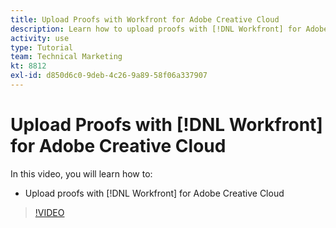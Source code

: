 ```yaml
---
title: Upload Proofs with Workfront for Adobe Creative Cloud
description: Learn how to upload proofs with [!DNL Workfront] for Adobe Creative Cloud
activity: use
type: Tutorial
team: Technical Marketing
kt: 8812
exl-id: d850d6c0-9deb-4c26-9a89-58f06a337907
---
```

# Upload Proofs with [!DNL Workfront] for Adobe Creative Cloud

In this video, you will learn how to:

* Upload proofs with [!DNL Workfront] for Adobe Creative Cloud

>[!VIDEO](https://video.tv.adobe.com/v/335113/?quality=12)
